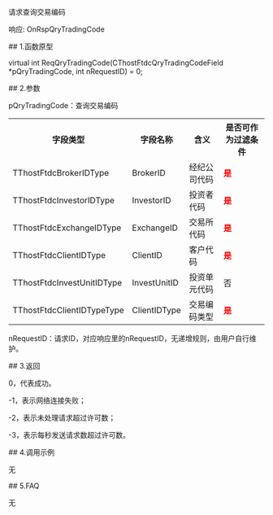 <p>请求查询交易编码</p>
<p>响应: OnRspQryTradingCode</p>
<span class="anchor" id="7c8e6bee-bea0-443e-8c5a-20e0ff4e0035"></span>
## 1.函数原型
<p>virtual int ReqQryTradingCode(CThostFtdcQryTradingCodeField *pQryTradingCode, int nRequestID) = 0;</p>
<span class="anchor" id="66682981-8b4c-4e2f-a671-c5c3bddf27df"></span>
## 2.参数
<p>pQryTradingCode：查询交易编码</p>
<table><tr><th style="TEXT-ALIGN: center;">字段类型</th><th style="TEXT-ALIGN: center;">字段名称</th><th style="TEXT-ALIGN: center;">含义</th><th style="TEXT-ALIGN: center;">是否可作为过滤条件</th></tr><tr><td style="TEXT-ALIGN: left;">TThostFtdcBrokerIDType</td>
<td style="TEXT-ALIGN: left;">BrokerID</td>
<td style="TEXT-ALIGN: left;">经纪公司代码</td>
<td style="TEXT-ALIGN: left;"><strong><font color="#FF0000">是</font></strong></td>
</tr>
<tr><td style="TEXT-ALIGN: left;">TThostFtdcInvestorIDType</td>
<td style="TEXT-ALIGN: left;">InvestorID</td>
<td style="TEXT-ALIGN: left;">投资者代码</td>
<td style="TEXT-ALIGN: left;"><strong><font color="#FF0000">是</font></strong></td>
</tr>
<tr><td style="TEXT-ALIGN: left;">TThostFtdcExchangeIDType</td>
<td style="TEXT-ALIGN: left;">ExchangeID</td>
<td style="TEXT-ALIGN: left;">交易所代码</td>
<td style="TEXT-ALIGN: left;"><strong><font color="#FF0000">是</font></strong></td>
</tr>
<tr><td style="TEXT-ALIGN: left;">TThostFtdcClientIDType</td>
<td style="TEXT-ALIGN: left;">ClientID</td>
<td style="TEXT-ALIGN: left;">客户代码</td>
<td style="TEXT-ALIGN: left;"><strong><font color="#FF0000">是</font></strong></td>
</tr>
<tr><td style="TEXT-ALIGN: left;">TThostFtdcInvestUnitIDType</td>
<td style="TEXT-ALIGN: left;">InvestUnitID</td>
<td style="TEXT-ALIGN: left;">投资单元代码</td>
<td style="TEXT-ALIGN: left;">否</td>
</tr>
<tr><td style="TEXT-ALIGN: left;">TThostFtdcClientIDTypeType</td>
<td style="TEXT-ALIGN: left;">ClientIDType</td>
<td style="TEXT-ALIGN: left;">交易编码类型</td>
<td style="TEXT-ALIGN: left;"><strong><font color="#FF0000">是</font></strong></td>
</tr>
</table>
<p>nRequestID：请求ID，对应响应里的nRequestID，无递增规则，由用户自行维护。</p>
<span class="anchor" id="68ee16f2-752b-4b53-aab2-518d84080db3"></span>
## 3.返回
<p>0，代表成功。</p>
<p>-1，表示网络连接失败；</p>
<p>-2，表示未处理请求超过许可数；</p>
<p>-3，表示每秒发送请求数超过许可数。</p>
<span class="anchor" id="97627109-fa3a-4de2-8817-a68639c7c1be"></span>
## 4.调用示例
<p>无</p>
<span class="anchor" id="174d6abf-537c-4937-a575-2057af3bee31"></span>
## 5.FAQ
<p>无</p>
